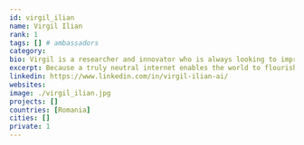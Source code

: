 ```yaml
---
id: virgil_ilian
name: Virgil Ilian
rank: 1
tags: [] # ambassadors
category:
bio: Virgil is a researcher and innovator who is always looking to improve the world around him both on a macro and micro scale. For the past 11 years he has been working with new technologies, helping organizations integrate them into their existing services and create their new products. He holds a PhD in autonomous robotics, artificial intelligence and reliability. Virgil also lectures at a technical university and an academy.
excerpt: Because a truly neutral internet enables the world to flourish.
linkedin: https://www.linkedin.com/in/virgil-ilian-ai/
websites: 
image: ./virgil_ilian.jpg
projects: []
countries: [Romania]
cities: []
private: 1
---
```

